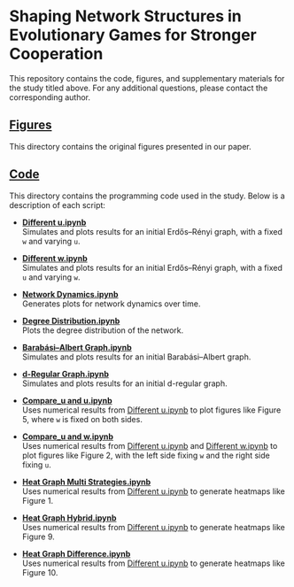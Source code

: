 # Shaping Network Structures in Evolutionary Games for Stronger Cooperation

This repository contains the code, figures, and supplementary materials for the study titled above. For any additional questions, please contact the corresponding author.

## [Figures](https://github.com/ShiuRueyAn/Shaping-network-structures-in-evolutionary-games-for-stronger-cooperation/tree/main/Figure)
This directory contains the original figures presented in our paper.

## [Code](https://github.com/ShiuRueyAn/Shaping-network-structures-in-evolutionary-games-for-stronger-cooperation/tree/main/Code)
This directory contains the programming code used in the study. Below is a description of each script:

- **[Different u.ipynb](https://github.com/ShiuRueyAn/Shaping-network-structures-in-evolutionary-games-for-stronger-cooperation/blob/main/Code/Different%20u.ipynb)**  
  Simulates and plots results for an initial Erdős–Rényi graph, with a fixed `w` and varying `u`.

- **[Different w.ipynb](https://github.com/ShiuRueyAn/Shaping-network-structures-in-evolutionary-games-for-stronger-cooperation/blob/main/Code/Different%20w.ipynb)**  
  Simulates and plots results for an initial Erdős–Rényi graph, with a fixed `u` and varying `w`.

- **[Network Dynamics.ipynb](https://github.com/ShiuRueyAn/Shaping-network-structures-in-evolutionary-games-for-stronger-cooperation/blob/main/Code/Network%20Dynamics.ipynb)**  
  Generates plots for network dynamics over time.

- **[Degree Distribution.ipynb](https://github.com/ShiuRueyAn/Shaping-network-structures-in-evolutionary-games-for-stronger-cooperation/blob/main/Code/Degree%20distribution.ipynb)**  
  Plots the degree distribution of the network.

- **[Barabási–Albert Graph.ipynb](https://github.com/ShiuRueyAn/Shaping-network-structures-in-evolutionary-games-for-stronger-cooperation/blob/main/Code/Barab%C3%A1si%E2%80%93Albert%20graph.ipynb)**  
  Simulates and plots results for an initial Barabási–Albert graph.

- **[d-Regular Graph.ipynb](https://github.com/ShiuRueyAn/Shaping-network-structures-in-evolutionary-games-for-stronger-cooperation/blob/main/Code/d-regular%20graph.ipynb)**  
  Simulates and plots results for an initial d-regular graph.

- **[Compare_u and u.ipynb](https://github.com/ShiuRueyAn/Shaping-network-structures-in-evolutionary-games-for-stronger-cooperation/blob/main/Code/Compare_u%20and%20u.ipynb)**  
  Uses numerical results from [Different u.ipynb](https://github.com/ShiuRueyAn/Shaping-network-structures-in-evolutionary-games-for-stronger-cooperation/blob/main/Code/Different%20u.ipynb) to plot figures like Figure 5, where `w` is fixed on both sides.

- **[Compare_u and w.ipynb](https://github.com/ShiuRueyAn/Shaping-network-structures-in-evolutionary-games-for-stronger-cooperation/blob/main/Code/Compare_u%20and%20w.ipynb)**  
  Uses numerical results from [Different u.ipynb](https://github.com/ShiuRueyAn/Shaping-network-structures-in-evolutionary-games-for-stronger-cooperation/blob/main/Code/Different%20u.ipynb) and [Different w.ipynb](https://github.com/ShiuRueyAn/Shaping-network-structures-in-evolutionary-games-for-stronger-cooperation/blob/main/Code/Different%20w.ipynb) to plot figures like Figure 2, with the left side fixing `w` and the right side fixing `u`.

- **[Heat Graph Multi Strategies.ipynb](https://github.com/ShiuRueyAn/Shaping-network-structures-in-evolutionary-games-for-stronger-cooperation/blob/main/Code/Heat%20graph_multi%20strategies.ipynb)**  
  Uses numerical results from [Different u.ipynb](https://github.com/ShiuRueyAn/Shaping-network-structures-in-evolutionary-games-for-stronger-cooperation/blob/main/Code/Different%20u.ipynb) to generate heatmaps like Figure 1.

- **[Heat Graph Hybrid.ipynb](https://github.com/ShiuRueyAn/Shaping-network-structures-in-evolutionary-games-for-stronger-cooperation/blob/main/Code/Heat%20graph_hybrid.ipynb)**  
  Uses numerical results from [Different u.ipynb](https://github.com/ShiuRueyAn/Shaping-network-structures-in-evolutionary-games-for-stronger-cooperation/blob/main/Code/Different%20u.ipynb) to generate heatmaps like Figure 9.

- **[Heat Graph Difference.ipynb](https://github.com/ShiuRueyAn/Shaping-network-structures-in-evolutionary-games-for-stronger-cooperation/blob/main/Code/Heat%20graph_difference.ipynb)**  
  Uses numerical results from [Different u.ipynb](https://github.com/ShiuRueyAn/Shaping-network-structures-in-evolutionary-games-for-stronger-cooperation/blob/main/Code/Different%20u.ipynb) to generate heatmaps like Figure 10.

